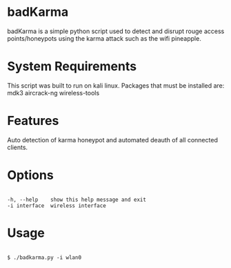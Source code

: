 # badKarma
badKarma is a simple python script used to detect and disrupt rouge access points/honeypots using the karma attack such as the wifi pineapple.

# System Requirements
This script was built to run on kali linux. Packages that must be installed are:
mdk3
aircrack-ng 
wireless-tools

# Features
Auto detection of karma honeypot and automated deauth of all connected clients.

# Options
<code>
-h, --help    show this help message and exit
-i interface  wireless interface
</code>

# Usage
<code>
$ ./badkarma.py -i wlan0
</code>

